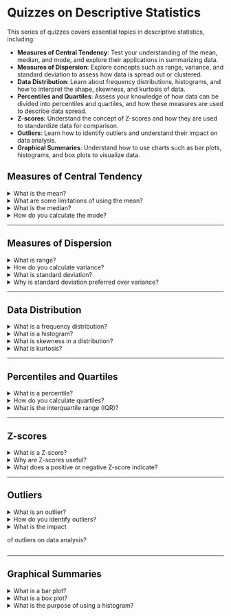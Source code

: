 # Quizzes on Descriptive Statistics

This series of quizzes covers essential topics in descriptive statistics, including:

- **Measures of Central Tendency**: Test your understanding of the mean, median, and mode, and explore their applications in summarizing data.
- **Measures of Dispersion**: Explore concepts such as range, variance, and standard deviation to assess how data is spread out or clustered.
- **Data Distribution**: Learn about frequency distributions, histograms, and how to interpret the shape, skewness, and kurtosis of data.
- **Percentiles and Quartiles**: Assess your knowledge of how data can be divided into percentiles and quartiles, and how these measures are used to describe data spread.
- **Z-scores**: Understand the concept of Z-scores and how they are used to standardize data for comparison.
- **Outliers**: Learn how to identify outliers and understand their impact on data analysis.
- **Graphical Summaries**: Understand how to use charts such as bar plots, histograms, and box plots to visualize data.

## Measures of Central Tendency

<details>
<summary>What is the mean?</summary><br>
The **mean** is the sum of all data values divided by the number of data points. It is the most commonly used measure of central tendency and represents the average of a dataset. The formula for the mean is:
\[ \text{Mean} = \frac{\sum X_i}{n} \]
where \( X_i \) are the individual data points, and \( n \) is the number of data points.
</details>

<details>
<summary>What are some limitations of using the mean?</summary><br>
The mean can be heavily influenced by outliers, or extremely high or low values, which can distort the representation of the central tendency. Additionally, the mean is not always appropriate for skewed data distributions, where the median may be a better measure.
</details>

<details>
<summary>What is the median?</summary><br>
The **median** is the middle value of a dataset when the data is ordered from smallest to largest. If there is an even number of data points, the median is the average of the two middle values. Unlike the mean, the median is less affected by outliers and skewed data.
</details>

<details>
<summary>How do you calculate the mode?</summary><br>
The **mode** is the value that appears most frequently in a dataset. A dataset can have no mode, one mode (unimodal), or multiple modes (bimodal, multimodal) if there are several values that occur with the same highest frequency.
</details>

---

## Measures of Dispersion

<details>
<summary>What is range?</summary><br>
The **range** is the difference between the largest and smallest values in a dataset. It provides a simple measure of data dispersion, though it can be heavily influenced by outliers. The formula for the range is:
\[ \text{Range} = \text{Max} - \text{Min} \]
</details>

<details>
<summary>How do you calculate variance?</summary><br>
**Variance** measures the average squared deviation of each data point from the mean. It quantifies how spread out the data points are. The formula for variance is:
\[ \text{Variance} (\sigma^2) = \frac{\sum (X_i - \mu)^2}{n} \]
where \( X_i \) are the data points, \( \mu \) is the mean, and \( n \) is the number of data points.
</details>

<details>
<summary>What is standard deviation?</summary><br>
**Standard deviation** is the square root of the variance. It is a widely used measure of dispersion that provides insight into the average distance of data points from the mean. A smaller standard deviation indicates that data points are clustered close to the mean, while a larger standard deviation suggests greater spread.
The formula is:
\[ \text{Standard Deviation} (\sigma) = \sqrt{\frac{\sum (X_i - \mu)^2}{n}} \]
</details>

<details>
<summary>Why is standard deviation preferred over variance?</summary><br>
Standard deviation is often preferred over variance because it is in the same units as the original data, making it easier to interpret. Variance, on the other hand, is in squared units, which can make the measure less intuitive.
</details>

---

## Data Distribution

<details>
<summary>What is a frequency distribution?</summary><br>
A **frequency distribution** is a summary of how often different values or categories occur within a dataset. It can be visualized using tables or charts such as histograms, showing the frequency of each data point or category.
</details>

<details>
<summary>What is a histogram?</summary><br>
A **histogram** is a type of bar chart that represents the distribution of numerical data. The data is divided into intervals, or bins, and the height of each bar represents the frequency of data points within that bin. Histograms are useful for identifying the shape of data distributions.
</details>

<details>
<summary>What is skewness in a distribution?</summary><br>
**Skewness** refers to the asymmetry in the distribution of data. A distribution is said to be:
- **Positively skewed** (right-skewed) if the tail on the right side is longer, indicating that there are more high outliers.
- **Negatively skewed** (left-skewed) if the tail on the left side is longer, indicating that there are more low outliers.
If the distribution is symmetrical, skewness is zero.
</details>

<details>
<summary>What is kurtosis?</summary><br>
**Kurtosis** measures the "tailedness" of a distribution, or the tendency of data points to cluster in the tails or near the mean. Distributions with high kurtosis have more data points in the tails (leptokurtic), while those with low kurtosis have fewer points in the tails (platykurtic). A normal distribution has a kurtosis of 3 (mesokurtic).
</details>

---

## Percentiles and Quartiles

<details>
<summary>What is a percentile?</summary><br>
A **percentile** is a measure that indicates the value below which a given percentage of data points fall. For example, the 90th percentile is the value below which 90% of the data points lie. Percentiles are useful for comparing individual data points to the overall dataset.
</details>

<details>
<summary>How do you calculate quartiles?</summary><br>
**Quartiles** divide a dataset into four equal parts, each containing 25% of the data. The **first quartile (Q1)** is the 25th percentile, the **second quartile (Q2)** is the median or 50th percentile, and the **third quartile (Q3)** is the 75th percentile. Quartiles help in understanding the spread and distribution of data.
</details>

<details>
<summary>What is the interquartile range (IQR)?</summary><br>
The **interquartile range (IQR)** is the range between the first quartile (Q1) and the third quartile (Q3). It measures the spread of the middle 50% of the data and is a useful measure of dispersion that is not affected by outliers. The formula is:
\[ \text{IQR} = Q3 - Q1 \]
</details>

---

## Z-scores

<details>
<summary>What is a Z-score?</summary><br>
A **Z-score** represents how many standard deviations a data point is from the mean of a dataset. It is used to standardize data, allowing for comparisons across different datasets or variables with different units. The formula is:
\[ Z = \frac{X - \mu}{\sigma} \]
where \( X \) is the data point, \( \mu \) is the mean, and \( \sigma \) is the standard deviation.
</details>

<details>
<summary>Why are Z-scores useful?</summary><br>
Z-scores are useful for standardizing data, which allows for comparison between data points from different distributions. For example, you can use Z-scores to compare exam scores across different subjects, even if the exams have different means and standard deviations.
</details>

<details>
<summary>What does a positive or negative Z-score indicate?</summary><br>
A **positive Z-score** indicates that the data point is above the mean, while a **negative Z-score** indicates that the data point is below the mean. A Z-score of 0 means that the data point is exactly at the mean.
</details>

---

## Outliers

<details>
<summary>What is an outlier?</summary><br>
An **outlier** is a data point that differs significantly from the rest of the data. Outliers can be caused by measurement errors, variability in the data, or rare occurrences. They can have a significant impact on statistical measures such as the mean and variance.
</details>

<details>
<summary>How do you identify outliers?</summary><br>
Outliers can be identified using various methods:
- **Z-score method**: Data points with Z-scores greater than 3 or less than -3 are often considered outliers.
- **IQR method**: Data points that are below \( Q1 - 1.5 \times \text{IQR} \) or above \( Q3 + 1.5 \times \text{IQR} \) are considered outliers.
</details>

<details>
<summary>What is the impact

 of outliers on data analysis?</summary><br>
Outliers can skew the results of data analysis by inflating or deflating measures like the mean and standard deviation. It is important to identify and address outliers, as they may represent errors or rare but significant data points.
</details>

---

## Graphical Summaries

<details>
<summary>What is a bar plot?</summary><br>
A **bar plot** is a graphical representation of categorical data where the length of each bar corresponds to the frequency or count of each category. Bar plots are useful for comparing different categories or groups within a dataset.
</details>

<details>
<summary>What is a box plot?</summary><br>
A **box plot** (or box-and-whisker plot) is a graphical summary that shows the distribution of a dataset based on five summary statistics: minimum, first quartile (Q1), median, third quartile (Q3), and maximum. The "whiskers" extend to the smallest and largest values, and any points outside this range may be considered outliers.
</details>

<details>
<summary>What is the purpose of using a histogram?</summary><br>
A **histogram** helps visualize the distribution of numerical data by showing the frequency of data points within predefined intervals or bins. It provides insight into the shape, center, and spread of the data, as well as whether the data is skewed or symmetric.
</details>

